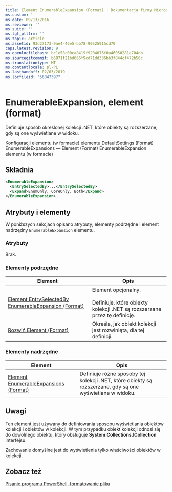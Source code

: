 ```yaml
---
title: Element EnumerableExpansion (Format) | Dokumentacja firmy Microsoft
ms.custom: ''
ms.date: 09/13/2016
ms.reviewer: ''
ms.suite: ''
ms.tgt_pltfrm: ''
ms.topic: article
ms.assetid: 93d27173-9ae4-46e5-bb78-90525915cd70
caps.latest.revision: 9
ms.openlocfilehash: bc1e58c00ca8419f9204076f0a46050281e704db
ms.sourcegitcommit: b6871f21bd666f9cd71dd336bb3f844cf472b56c
ms.translationtype: MT
ms.contentlocale: pl-PL
ms.lasthandoff: 02/03/2019
ms.locfileid: "56847397"
---
```

# <a name="enumerableexpansion-element-format"></a>EnumerableExpansion, element (format)

Definiuje sposób określonej kolekcji .NET, które obiekty są rozszerzane, gdy są one wyświetlane w widoku.

Konfiguracji elementu (w formacie) elementu DefaultSettings (Format) EnumerableExpansions — Element (Format) EnumerableExpansion elementu (w formacie)

## <a name="syntax"></a>Składnia

```xml
<EnumerableExpansion>
  <EntrySelectedBy>...</EntrySelectedBy>
  <Expand>EnumOnly, CoreOnly, Both</Expand>
</EnumerableExpansion>
```

## <a name="attributes-and-elements"></a>Atrybuty i elementy

W poniższych sekcjach opisano atrybuty, elementy podrzędne i element nadrzędny `EnumerableExpansion` elementu.

### <a name="attributes"></a>Atrybuty

Brak.

### <a name="child-elements"></a>Elementy podrzędne

|Element|Opis|
|-------------|-----------------|
|[Element EntrySelectedBy EnumerableExpansion (Format)](./entryselectedby-element-for-enumerableexpansion-format.md)|Element opcjonalny.<br /><br /> Definiuje, które obiekty kolekcji .NET są rozszerzane przez tę definicję.|
|[Rozwiń Element (Format)](./expand-element-format.md)|Określa, jak obiekt kolekcji jest rozwinięta, dla tej definicji.|

### <a name="parent-elements"></a>Elementy nadrzędne

|Element|Opis|
|-------------|-----------------|
|[Element EnumerableExpansions (Format)](./enumerableexpansions-element-format.md)|Definiuje różne sposoby tej kolekcji .NET, które obiekty są rozszerzane, gdy są one wyświetlane w widoku.|

## <a name="remarks"></a>Uwagi

Ten element jest używany do definiowania sposobu wyświetlania obiektów kolekcji i obiektów w kolekcji. W tym przypadku obiekt kolekcji odnosi się do dowolnego obiektu, który obsługuje **System.Collections.ICollection** interfejsu.

Zachowanie domyślne jest do wyświetlenia tylko właściwości obiektów w kolekcji.

## <a name="see-also"></a>Zobacz też

[Pisanie programu PowerShell, formatowanie pliku](./writing-a-powershell-formatting-file.md)
